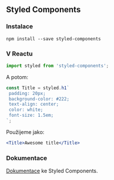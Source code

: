 ## Styled Components


### Instalace

```shell
npm install --save styled-components
```

### V Reactu

```jsx
import styled from 'styled-components';
```

A potom:

```jsx
const Title = styled.h1`
 padding: 20px;
 background-color: #222;
 text-align: center;
 color: white;
 font-size: 1.5em;
`;
```

Použijeme jako:

```jsx
<Title>Awesome title</Title>
```

### Dokumentace

[Dokumentace](https://styled-components.com/) ke Styled Components.
